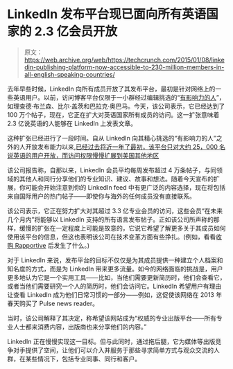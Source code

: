 # LinkedIn 发布平台现已面向所有英语国家的 2.3 亿会员开放

> 原文：<https://web.archive.org/web/https://techcrunch.com/2015/01/08/linkedin-publishing-platform-now-accessible-to-230-million-members-in-all-english-speaking-countries/>

去年早些时候，LinkedIn 向所有成员开放了其发布平台，最初是针对网络上的一些英语用户。以前，访问博客平台仅限于一小群经过编辑挑选的“[有影响力的人](https://web.archive.org/web/20230320175338/http://www.linkedin.com/today/influencers?trk=tod3-top-nav-filter)”，如理查德·布兰森、比尔·盖茨和巴拉克·奥巴马。今天，该公司表示，它已经达到了 100 万个帖子，现在，它正在扩大对英语国家所有成员的访问。这一扩张意味着 2.3 亿说英语的人能够在 LinkedIn 上发表文章。

这种扩张已经进行了一段时间。自从 LinkedIn 向其精心挑选的“有影响力的人”之外的人开放发布能力以来,[已经过去将近一年了最初，该平台只对大约 25，000 名说英语的用户开放，而访问权限慢慢扩展到美国其他地区](https://web.archive.org/web/20230320175338/https://techcrunch.com/2014/02/19/linkedin-opens-its-publishing-platform-to-all-members/)

该公司报告称，自那以来，LinkedIn 会员平均每周发布超过 4 万条帖子，与同领域的其他人和同行分享他们的专业知识、建议、故事和想法。随着今天宣布的扩展，你可能会开始注意到你的 LinkedIn feed 中有更广泛的内容选择，现在将包括来自国际用户的热门帖子——即使你与海外的任何成员没有直接联系。

该公司表示，它正在努力扩大对其超过 3.3 亿专业会员的访问，这些会员“在未来几个月内”将能够以 LinkedIn 支持的所有语言发布帖子。正如该公司所声称的那样，缓慢的扩张在一定程度上可能是故意的，它说它希望了解更多关于其成员如何使用该平台的信息，但这也表明该公司在技术变革方面有些挣扎。(例如，看看[收购 Rapportive](https://web.archive.org/web/20230320175338/https://techcrunch.com/2014/08/16/yes-rapportive-is-all-ed-up-right-now/) 后发生了什么。)

对于 LinkedIn 来说，发布平台的目标不仅仅是为其成员提供一种建立个人档案和知名度的方式，而是为 LinkedIn 带来更多流量。如今的网络面临的挑战是，用户更多地认为它是一个实用工具——比如，当他们需要更新简历时，他们会查看它，或者当他们需要研究一个人的简历时，他们会访问它。LinkedIn 希望用户有理由让查看 LinkedIn 成为他们日常习惯的一部分——例如，这促使该网络在 2013 年春天购买了 Pulse news reader。

当时，该公司解释了其决定，称希望该网站成为“权威的专业出版平台——所有专业人士都来消费内容，出版商也来分享他们的内容。”

LinkedIn 正在慢慢实现这一目标。但与此同时，通过拖后腿，它为媒体等出版竞争对手提供了空间，让他们可以介入并服务于那些寻求简单方式与观众交流的人群，在某些情况下，包括专业同事、同行和客户。